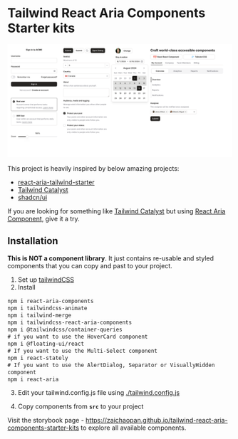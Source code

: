 # Tailwind React Aria Components Starter kits

![hero](./screenshots/overview.png)


This project is heavily inspired by below amazing projects:

- [react-aria-tailwind-starter](https://react-spectrum.adobe.com/react-aria-tailwind-starter/?path=/docs/alertdialog--docs)
- [Tailwind Catalyst](https://tailwindui.com/templates/catalyst)
- [shadcn/ui](https://ui.shadcn.com/docs)

If you are looking for something like [Tailwind Catalyst](https://tailwindui.com/templates/catalyst) but using [React Aria Component](https://react-spectrum.adobe.com/react-aria/components.html), give it a try.

## Installation

**This is NOT a component library**. It just contains re-usable and styled components that you can copy and past to your project.

1. Set up [tailwindCSS](https://tailwindcss.com/docs/installation)
2. Install

```shell
npm i react-aria-components
npm i tailwindcss-animate
npm i tailwind-merge
npm i tailwindcss-react-aria-components
npm i @tailwindcss/container-queries
# if you want to use the HoverCard component
npm i @floating-ui/react
# If you want to use the Multi-Select component
npm i react-stately
# If you want to use the AlertDialog, Separator or VisuallyHidden component
npm i react-aria
```

3. Edit your tailwind.config.js file using [./tailwind.config.js](./tailwind.config.js)

4. Copy components from **`src`** to your project

Visit the storybook page - https://zaichaopan.github.io/tailwind-react-aria-components-starter-kits to explore all available components.
